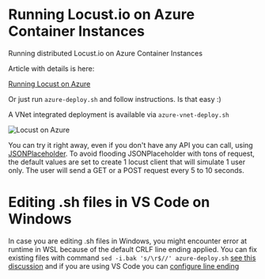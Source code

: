# Running Locust.io on Azure Container Instances

Running distributed Locust.io on Azure Container Instances

Article with details is here:

[Running Locust on Azure](https://dev.to/azure/running-locust-on-azure-2k40)

Or just run `azure-deploy.sh` and follow instructions. Is that easy :)

A VNet integrated deployment is available via `azure-vnet-deploy.sh`

![Locust on Azure](./images/locust-dotnet-sqlhs.png)

You can try it right away, even if you don't have any API you can call, using [JSONPlaceholder](https://jsonplaceholder.typicode.com). To avoid flooding JSONPlaceholder with tons of request, the default values are set to create 1 locust client that will simulate 1 user only. The user will send a GET or a POST request every 5 to 10 seconds.

# Editing .sh files in VS Code on Windows

In case you are editing .sh files in Windows, you might encounter error at runtime in  WSL because of the default CRLF line ending applied. 
You can fix existing files with command `sed -i.bak 's/\r$//' azure-deploy.sh` [see this discussion](https://askubuntu.com/questions/803162/how-to-change-windows-line-ending-to-unix-version) and if you are using VS Code you can [configure line ending](https://github.com/Microsoft/vscode/issues/2957)